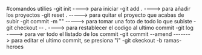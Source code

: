 #comandos utilies
-git init    ----> para iniciar
-git add .    ----> para añadir los proyectos
-git reset .    -----> para quitar el proyecto que acabas de subir
-git commit -m ""   -----> para tomar una foto de todo lo que subiste
-git checkout -- . ----> para restablecer el codigo al ultimo commit
-git log     ----> para ver todo el listado de los commit
-git commit --amend  -------> para editar el ultimo commit, se presiona "i"
-git ckeckout -b ramas-heroes

